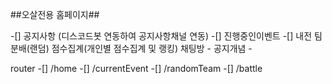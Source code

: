 ##오살전용 홈페이지##
 

-[] 공지사항 (디스코드봇 연동하여 공지사항채널 연동)
-[] 진행중인이벤트
-[] 내전
   팀분배(랜덤)
   점수집계(개인별 점수집계 및 랭킹)
   채팅방 - 공지개념 -


router
-[] /home
-[] /currentEvent
-[] /randomTeam
-[] /battle
	